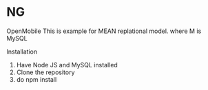 # NG
OpenMobile
This is example for MEAN replational model. where M is MySQL

Installation
1. Have Node JS and MySQL installed
2. Clone the repository
3. do npm install
